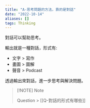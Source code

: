```yaml
---
title: "A-思考問題的方法，靠的是對話"
date: "2022-10-14"
aliases: []
tags: Thinking
---
```


對話可以幫助思考。

輸出就是一種對話，形式有:
- 文字 > 寫作
- 畫圖 > 圖解
- 聲音 > Podcast

透過輸出來對話，進一步思考與解決問題。


> [!NOTE] Note
> 
> Question > [[Q-對話的形式有哪些]]




